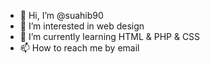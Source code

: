- 👋 Hi, I’m @suahib90
- 👀 I’m interested in web design
- 🌱 I’m currently learning HTML & PHP & CSS
- 📫 How to reach me by email

<!---
suahib90/suahib90 is a ✨ special ✨ repository because its `README.md` (this file) appears on your GitHub profile.
You can click the Preview link to take a look at your changes.
--->
